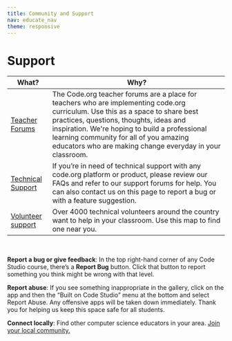 ```yaml
---
title: Community and Support
nav: educate_nav
theme: responsive
---
```

# Support

|What? | Why? |
|------------ | ------------- |
|[Teacher Forums](http://forum.code.org) | The Code.org teacher forums are a place for teachers who are implementing code.org curriculum. Use this as a space to share best practices, questions, thoughts, ideas and inspiration. We're hoping to build a professional learning community for all of you amazing educators who are making change everyday in your classroom.   |
|[Technical Support](http://support.code.org) | If you’re in need of technical support with any code.org platform or product, please review our FAQs and refer to our support forums for help. You can also contact us on this page to report a bug or with a feature suggestion.|
|[Volunteer support](http://code.org/volunteer/local) | Over 4000 technical volunteers around the country want to help in your classroom. Use this map to find one near you.|

<br>

**Report a bug or give feedback**: In the top right-hand corner of any Code Studio course, there’s a **Report Bug** button. Click that button to report something you think might be wrong with that level. 

**Report abuse**: If you see something inappropriate in the gallery, click on the app and then the “Built on Code Studio” menu at the bottom and select Report Abuse. Any offensive apps will be taken down immediately. Thank you for helping us keep this space safe for all students.

**Connect locally**: Find other computer science educators in your area. [Join your local community.](http://code.org/community)